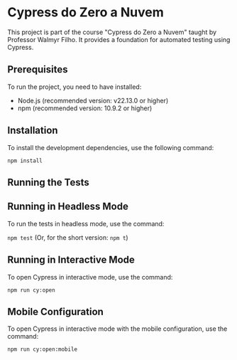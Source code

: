 # Cypress do Zero a Nuvem

This project is part of the course "Cypress do Zero a Nuvem" taught by Professor Walmyr Filho. It provides a foundation for automated testing using Cypress.

## Prerequisites

To run the project, you need to have installed:
- Node.js (recommended version: v22.13.0 or higher)
- npm (recommended version: 10.9.2 or higher)

## Installation

To install the development dependencies, use the following command:

`npm install`

## Running the Tests

## Running in Headless Mode

To run the tests in headless mode, use the command:

`npm test` (Or, for the short version: `npm t`)

## Running in Interactive Mode

To open Cypress in interactive mode, use the command:

`npm run cy:open`

## Mobile Configuration

To open Cypress in interactive mode with the mobile configuration, use the command:

`npm run cy:open:mobile`

